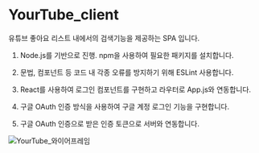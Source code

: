 # YourTube_client

유튜브 좋아요 리스트 내에서의 검색기능을 제공하는 SPA 입니다.

1. Node.js를 기반으로 진행. npm을 사용하여 필요한 패키지를 설치합니다.

2. 문법, 컴포넌트 등 코드 내 각종 오류를 방지하기 위해 ESLint 사용합니다. 

3. React를 사용하여 로그인 컴포넌트를 구현하고 라우터로 App.js와 연동합니다.

4. 구글 OAuth 인증 방식을 사용하여 구글 계정 로그인 기능을 구현합니다.

5. 구글 OAuth 인증으로 받은 인증 토큰으로 서버와 연동합니다.

![YourTube_와이어프레임](https://user-images.githubusercontent.com/55314087/88186444-22c59900-cc70-11ea-97cf-27b4b12b4812.png)










